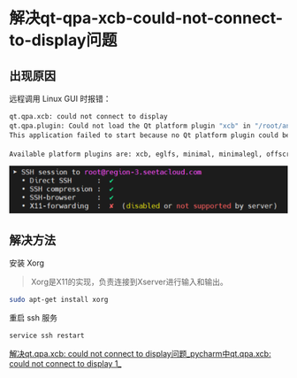 # 解决qt-qpa-xcb-could-not-connect-to-display问题

## 出现原因

远程调用 Linux GUI 时报错：

```bash
qt.qpa.xcb: could not connect to display
qt.qpa.plugin: Could not load the Qt platform plugin "xcb" in "/root/anaconda3/lib/python3.8/site-packages/cv2/qt/plugins" even though it was found.
This application failed to start because no Qt platform plugin could be initialized. Reinstalling the application may fix this problem.

Available platform plugins are: xcb, eglfs, minimal, minimalegl, offscreen, vnc
```

![](https://raw.githubusercontent.com/Overmind7/images/main/image-20230323150239950.png)



## 解决方法

安装 Xorg

> Xorg是X11的实现，负责连接到Xserver进行输入和输出。

```bash
sudo apt-get install xorg
```

重启 ssh 服务

```bash
service ssh restart
```





[解决qt.qpa.xcb: could not connect to display问题_pycharm中qt.qpa.xcb: could not connect to display 1_](https://blog.csdn.net/qq_42840203/article/details/127935439)
